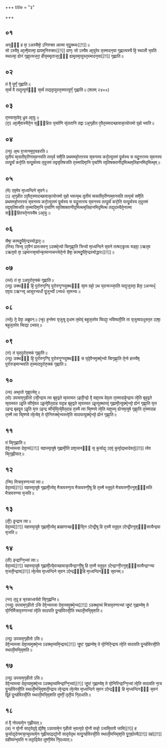+++
title = "३"

+++
## ०१
अय᳘ᳫँ᳘ ह वा᳘ ऽअस्यैषो᳘ ऽनिरुक्त आत्मा य᳘दु᳘क्थ्यः[[!!]]॥  
सो ऽस्यैष᳘ आ᳘त्मै᳘वात्मा᳘ ह्ययम᳘निरुक्तः[[!!]] प्राणः᳘ सो ऽस्यैष आ᳘युरेव त᳘स्मादन᳘या गृह्णात्यस्यै हि᳘ स्थाली भ᳘वति स्थाल्या᳘ ह्येनं गृह्णा᳘त्यज᳘रा᳘ हीय᳘ममृ᳘ताज᳘र᳘ᳫं᳘ ह्यमृ᳘तमा᳘युस्त᳘स्मादन᳘या[[!!]] गृह्णाति॥  
## ०२
तं वै᳘ पूर्णं᳘ गृह्णाति॥  
स᳘र्व्वं वै तद्य᳘त्पूर्णᳫँ᳭ स᳘र्व्वं तद्यदा᳘युस्त᳘स्मात्पूर्णं᳘ गृह्णाति॥ (शतम् २४००)   
## ०३
त᳘स्यासा᳘वेव᳘ ध्रुव आ᳘युः॥  
(रा᳘) आ᳘त्मै᳘वास्यैते᳘न स᳘ᳫँ᳘हितः प᳘र्व्वाणि सं᳘ततानि तद्वा ऽअ᳘गृहीत ए᳘वैत᳘स्मादच्छावाका᳘योत्तमो ग्र᳘हो भवति॥  
## ०४
(त्य᳘) अ᳘थ रा᳘जानमुपा᳘वहरति॥  
तृ᳘तीयं व्व᳘सतीव᳘रीणाम᳘वनयति तत्प᳘र्व समै᳘ति प्रथममहो᳘त्तरस्य स᳘वनस्य करो᳘त्युत्तमं पू᳘र्व्वस्य स यदु᳘त्तरस्य स᳘वनस्य तत्पू᳘र्व्वं करो᳘ति यत्पू᳘र्व्वस्य त᳘दुत्तमं तद्व्य᳘तिषजति त᳘स्मादिमा᳘नि प᳘र्व्वाणि व्य᳘तिषक्तानीद᳘मित्थम᳘तिहानमिद᳘मित्थ᳘म्॥  
## ०५
(मे) एव᳘मेव मा᳘ध्यन्दिने स᳘वने॥  
(ऽ) अ᳘गृहीत ऽए᳘वैत᳘स्मादच्छावाका᳘योत्तमो ग्र᳘हो भवत्य᳘थ तृ᳘तीयं व्वसतीव᳘रीणाम᳘वनयति तत्प᳘र्व्व समै᳘ति प्रथममहो᳘त्तरस्य स᳘वनस्य करो᳘त्युत्तमं पू᳘र्व्वस्य स यदु᳘त्तरस्य स᳘वनस्य तत्पू᳘र्व्वं करो᳘ति यत्पू᳘र्व्वस्य त᳘दुत्तमं तद्व्य᳘तिषजति त᳘स्मादिमा᳘नि प᳘र्व्वाणि व्य᳘तिषक्तानीद᳘मित्थम᳘तिहानमिद᳘मित्थं तद्य᳘दस्यैते᳘नात्मा सᳫँ᳘हितस्ते᳘नास्यैष ऽआ᳘युः॥  
## ०६
सैषा᳘ कामदु᳘घैवे᳘न्द्रस्योद्धारः᳘॥  
(स्त्रि) त्रिभ्य᳘ ऽए᳘वैनं प्रातःसवन᳘ ऽउक्थे᳘भ्यो व्विगृह्णा᳘ति त्रिभ्यो मा᳘ध्यन्दिने स᳘वने तत्षट्कृ᳘त्वः षड्वा᳘ ऽऋत᳘व ऽऋत᳘वो वा᳘ ऽइमान्त्स᳘र्व्वान्का᳘मान्पचन्त्येते᳘नो हैषा᳘ कामदु᳘घैवे᳘न्द्रस्योद्धारः[[!!]]॥  
## ०७
(स्तं) तं वा᳘ ऽअपुरोरु᳘क्कं गृह्णाति॥  
(त्यु) उक्थᳫँ᳭ हि᳘ पुरोरुगृग्घि᳘ पुरोरुगृ᳘ग्घ्युक्थᳫँ᳭ सा᳘म ग्रहो᳘ ऽथ य᳘दन्यज्ज᳘पति यद्य᳘जुस्ता᳘ हैता᳘ ऽअभ्यर्ध᳘ एवा᳘ग्र ऽऋग्भ्य᳘ आसुरभ्यर्धो यु᳘जुर्भ्यो ऽभ्यर्धः सा᳘मभ्यः॥  
## ०८
(स्ते᳘) ते᳘ देवा᳘ अब्रुवन्॥ 
(न्ह᳘) ह᳘न्तेमा य᳘जुःषु द᳘धाम त᳘थेयं᳘ बहुल᳘तरेव व्विद्या᳘ भविष्यती᳘ति ता य᳘जुःष्वदधुस्त᳘त ऽएषा᳘ बहुल᳘तरेव व्विद्या ऽभवत्॥  
## ०९
(त्तं) तं य᳘दपुरोरु᳘क्कं गृह्णा᳘ति॥  
(त्यु) उक्थᳫँ᳭ हि᳘ पुरोरुगृग्घि᳘ पुरोरुगृ᳘ग्घ्युक्थᳫँ᳭ स य᳘दे᳘वैनमुक्थे᳘भ्यो व्विगृह्णा᳘ति ते᳘नो हास्यैष᳘ पुरोरुङ्मान्भवति त᳘स्मादपुरोरु᳘क्कं गृह्णाति॥  
## १०
(त्य) अथा᳘तो गृह्णा᳘त्येव᳘॥  
(वो) उपयाम᳘गृहीतो ऽसी᳘न्द्राय त्वा बृह᳘द्वते व्व᳘यस्वत ऽइती᳘न्द्रो वै᳘ यज्ञ᳘स्य देव᳘ता त᳘स्मादाहे᳘न्द्राय त्वे᳘ति बृह᳘द्वते व्व᳘यस्वत ऽइ᳘ति व्वीर्य᳘वत ऽइ᳘त्ये᳘वैत᳘दाह यदा᳘ह बृह᳘द्वते व्व᳘यस्वत ऽइ᳘त्युक्थाव्यं᳘ गृह्णामी᳘त्युक्थे᳘भ्यो᳘ ह्येनं गृह्णा᳘ति य᳘त्त ऽइन्द्र बृहद्व᳘य ऽइ᳘ति य᳘त्त ऽइन्द्र व्वीर्य᳘मि᳘त्ये᳘वैत᳘दाह त᳘स्मै त्वा व्वि᳘ष्णवे त्वे᳘ति यज्ञ᳘स्य᳘ ह्येनमा᳘युषे गृह्णा᳘ति त᳘स्मादाह त᳘स्मै त्वा व्वि᳘ष्णवे त्वे᳘त्येष᳘ ते यो᳘निरुक्थे᳘भ्यस्त्वे᳘ति सादयत्युक्थे᳘भ्यो᳘ ह्येनं गृह्णा᳘ति॥  
## ११
तं व्वि᳘गृह्णाति॥  
देवे᳘भ्यस्त्वा देवा᳘व्यं[[!!]] यज्ञस्या᳘युषे गृह्णामी᳘ति प्रशा᳘सनᳫँ᳭ स᳘ कुर्याद्य᳘ ऽएवं᳘ कुर्या᳘द्यथादेवतं᳘[[!!]] त्वेव व्वि᳘गृह्णीयात्॥  
## १२
(न्मि) मित्राव᳘रुणाभ्यां त्वा॥  
देवा᳘व्यं[[!!]] यज्ञस्या᳘युषे गृह्णामी᳘त्येव᳘ मैत्रावरुणा᳘य मैत्रावरुणी᳘षु हि त᳘स्मै स्तुव᳘ते मैत्रावरुणी᳘रनुश᳘ᳫं᳘सति मैत्रावरुण्या य᳘जति॥  
## १३
(ती᳘) इ᳘न्द्राय त्वा॥  
देवा᳘व्यं[[!!]] यज्ञस्या᳘युषे गृह्णामी᳘त्येव᳘ ब्राह्मणाच्छᳫँ᳭सि᳘न ऽऐन्द्री᳘षु हि त᳘स्मै स्तुव᳘त ऽऐन्द्री᳘रनुश᳘ᳫँ᳘सत्यैन्द्र्या य᳘जति॥  
## १४
(ती) इन्द्राग्नि᳘भ्यां त्वा॥  
देवा᳘व्यं[[!!]] यज्ञस्या᳘युषे गृह्णामी᳘त्ये᳘वाच्छावाका᳘यैन्द्राग्नी᳘षु हि त᳘स्मै स्तुव᳘त ऽऐन्द्राग्नी᳘रनुश᳘ᳫँ᳘सत्यैन्द्राग्न्या य᳘जती᳘न्द्राय[[!!]] त्वे᳘त्येव मा᳘ध्यन्दिने स᳘वन ऽऐन्द्रᳫँ᳭हि मा᳘ध्यन्दिनᳫँ᳭ स᳘वनम्॥  
## १५
(न्त) त᳘दु ह च᳘रकाध्वर्यवो व्वि᳘गृह्णन्ति॥  
(न्त्यु) उपयाम᳘गृहीतो ऽसि देवे᳘भ्यस्त्वा देवा᳘व्यमुक्थे᳘भ्य[[!!]] ऽउक्था᳘व्यं मित्राव᳘रुणाभ्यां जु᳘ष्टं गृह्णाम्येष᳘ ते यो᳘निर्मित्राव᳘रुणाभ्यां त्वे᳘ति सादयति पु᳘नर्हविरसी᳘ति स्थाली᳘मभि᳘मृशति॥  
## १६
(त्यु) उपयाम᳘गृहीतो ऽसि॥  
देवे᳘भ्यस्त्वा देवा᳘व्यमुक्थे᳘भ्य ऽउक्था᳘व्यमि᳘न्द्राय[[!!]] जु᳘ष्टं गृह्णाम्येष᳘ ते यो᳘निरि᳘न्द्राय त्वे᳘ति सादयति पु᳘नर्हविरसी᳘ति स्थाली᳘मभि᳘मृशति॥  
## १७
(त्यु) उपयाम᳘गृहीतो ऽसि॥  
देवे᳘भ्यस्त्वा देवा᳘व्यमुक्थे᳘भ्य ऽउक्था᳘व्यमिन्द्राग्नि᳘भ्यां[[!!]] जु᳘ष्टं गृह्णाम्येष᳘ ते यो᳘निरिन्द्राग्नि᳘भ्यां त्वे᳘ति सादयति ना᳘त्र पु᳘नर्हविरसी᳘ति स्थाली᳘मभि᳘मृशती᳘न्द्राय त्वे᳘न्द्राय त्वे᳘त्येव मा᳘ध्यन्दिने स᳘वन ऽऐन्द्रᳫँ᳭ हि मा᳘ध्यन्दिनᳫँ᳭ स᳘वनं द्वि᳘र्ह पु᳘नर्हविरसी᳘ति स्थाली᳘मभि᳘मृशति तूष्णीं᳘ तृती᳘यं नि᳘दधाति॥  
## १८
तं वै᳘ नोपयामे᳘न गृह्णीयात्॥  
(न्न) न यो᳘नौ साद᳘येद᳘ग्रे᳘ ह्ये᳘वैष᳘ ऽउपयामे᳘न गृहीतो भ᳘वत्य᳘ग्रे यो᳘नौ सन्नो᳘ ऽजामि᳘तायै जामि[[!!]] ह कुर्याद्य᳘देनमत्रा᳘प्युपयामे᳘न गृह्णीयाद्यद्यो᳘नौ साद᳘येद᳘थ यत्पु᳘नर्हविरसी᳘ति स्थाली᳘मभिमृश᳘ति पु᳘न᳘र्ह्यस्यै[[!!]] ग्रहं[[!!]] ग्रहीष्यन्भ᳘वति न तदा᳘द्रियेत तूष्णी᳘मेव नि᳘दध्यात्॥  
